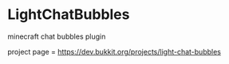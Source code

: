 # LightChatBubbles
minecraft chat bubbles plugin

project page = https://dev.bukkit.org/projects/light-chat-bubbles
